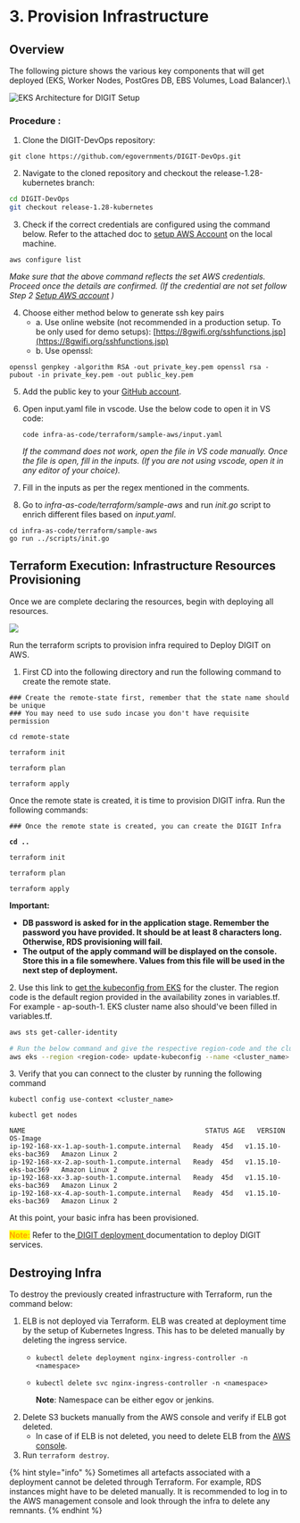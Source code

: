 # 3. Provision Infrastructure

## Overview <a href="#cloud-resources-required-for-digit" id="cloud-resources-required-for-digit"></a>

The following picture shows the various key components that will get deployed (EKS, Worker Nodes, PostGres DB, EBS Volumes, Load Balancer).\


![EKS Architecture for DIGIT Setup](https://4016629814-files.gitbook.io/\~/files/v0/b/gitbook-x-prod.appspot.com/o/spaces%2FX13sH0e4xi7bV1juDmGX%2Fuploads%2FJXM1sfK9pUwfLFyorwqD%2Fimage%20\(109\).png?alt=media)



### Procedure :

1. Clone the DIGIT-DevOps repository:

```
git clone https://github.com/egovernments/DIGIT-DevOps.git
```

2. Navigate to the cloned repository and checkout the release-1.28-kubernetes branch:

```bash
cd DIGIT-DevOps 
git checkout release-1.28-kubernetes
```

3. Check if the correct credentials are configured using the command below. Refer to the attached doc to [setup AWS Account](https://core.digit.org/v/2.9-lts/guides/installation-guide/production-setup/aws/3.-setup-aws-account) on the local machine.

```
aws configure list
```

_Make sure that the above command reflects the set AWS credentials. Proceed once the details are confirmed. (If the credential are not set follow Step 2_ [_Setup AWS account_](2.-setup-aws-account.md) _)_

4. Choose either method below to generate ssh key pairs&#x20;
   * a. Use online website (not recommended in a production setup. To be only used for demo setups): [https://8gwifi.org/sshfunctions.jsp](https://8gwifi.org/sshfunctions.jsp)
   * b. Use openssl:

```
openssl genpkey -algorithm RSA -out private_key.pem openssl rsa -pubout -in private_key.pem -out public_key.pem
```

5. Add the public key to your [GitHub account](https://www.youtube.com/watch?v=9C7\_jBn9XJ0).
6.  Open input.yaml file in vscode. Use the below code to open it in VS code:

    `code infra-as-code/terraform/sample-aws/input.yaml`

    _If the command does not work, open the file in VS code manually. Once the file is open, fill in the inputs. (If you are not using vscode, open it in any editor of your choice)._
7. Fill in the inputs as per the regex mentioned in the comments.
8. Go to _infra-as-code/terraform/sample-aws_ and run _init.go_ script to enrich different files based on _input.yaml_.

```
cd infra-as-code/terraform/sample-aws 
go run ../scripts/init.go
```

## Terraform Execution: Infrastructure Resources Provisioning <a href="#id-86fd" id="id-86fd"></a>

Once we are complete declaring the resources, begin with deploying all resources.

![](https://miro.medium.com/max/1400/0\*jXSs3AmnbnJmV5i3.png)

Run the terraform scripts to provision infra required to Deploy DIGIT on AWS.

1. First CD into the following directory and run the following command to create the remote state.

```
### Create the remote-state first, remember that the state name should be unique
### You may need to use sudo incase you don't have requisite permission

cd remote-state

terraform init

terraform plan

terraform apply
```

Once the remote state is created, it is time to provision DIGIT infra. Run the following commands:

<pre><code>### Once the remote state is created, you can create the DIGIT Infra
<strong>
</strong><strong>cd ..
</strong>
terraform init

terraform plan

terraform apply
</code></pre>

**Important:**

* **DB password is asked for in the application stage. Remember the password you have provided. It should be at least 8 characters long. Otherwise, RDS provisioning will fail.**
* **The output of the apply command will be displayed on the console. Store this in a file somewhere. Values from this file will be used in the next step of deployment.**

2\. Use this link to [get the kubeconfig from EKS](https://docs.aws.amazon.com/eks/latest/userguide/create-kubeconfig.html) for the cluster. The region code is the default region provided in the availability zones in variables.tf. For example - ap-south-1. EKS cluster name also should've been filled in variables.tf.

```bash
aws sts get-caller-identity

# Run the below command and give the respective region-code and the cluster name
aws eks --region <region-code> update-kubeconfig --name <cluster_name>
```

3\. Verify that you can connect to the cluster by running the following command

```
kubectl config use-context <cluster_name>

kubectl get nodes

NAME                                             STATUS AGE   VERSION               OS-Image           
ip-192-168-xx-1.ap-south-1.compute.internal   Ready  45d   v1.15.10-eks-bac369   Amazon Linux 2   
ip-192-168-xx-2.ap-south-1.compute.internal   Ready  45d   v1.15.10-eks-bac369   Amazon Linux 2   
ip-192-168-xx-3.ap-south-1.compute.internal   Ready  45d   v1.15.10-eks-bac369   Amazon Linux 2   
ip-192-168-xx-4.ap-south-1.compute.internal   Ready  45d   v1.15.10-eks-bac369   Amazon Linux 2 
```

At this point, your basic infra has been provisioned.&#x20;

<mark style="color:orange;">**Note:**</mark>  Refer to the[ DIGIT deployment ](https://core.digit.org/guides/installation-guide/digit-deployment)documentation to deploy DIGIT services.

## Destroying Infra <a href="#id-48f3" id="id-48f3"></a>

To destroy the previously created infrastructure with Terraform, run the command below:

1. ELB is not deployed via Terraform. ELB was created at deployment time by the setup of Kubernetes Ingress. This has to be deleted manually by deleting the ingress service.&#x20;
   * `kubectl delete deployment nginx-ingress-controller -n <namespace>`
   *   `kubectl delete svc nginx-ingress-controller -n <namespace>`

       **Note**: Namespace can be either egov or jenkins.
2. Delete S3 buckets manually from the AWS console and verify if ELB got deleted.
   * In case of if ELB is not deleted, you need to delete ELB from the [AWS console](https://docs.aws.amazon.com/elasticloadbalancing/latest/application/load-balancer-delete.html).
3. Run `terraform destroy`.

{% hint style="info" %}
Sometimes all artefacts associated with a deployment cannot be deleted through Terraform. For example, RDS instances might have to be deleted manually. It is recommended to log in to the AWS management console and look through the infra to delete any remnants.`​`
{% endhint %}

